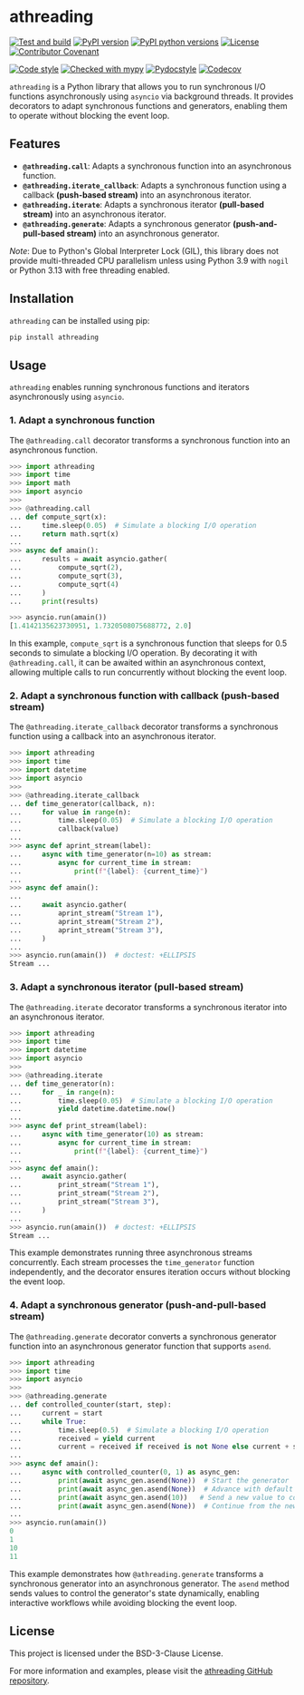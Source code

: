 # athreading

[![Test and build](https://github.com/calgray/athreading/actions/workflows/ci.yml/badge.svg)](https://github.com/calgray/athreading/actions/workflows/ci.yml)
[![PyPI version](https://img.shields.io/pypi/v/athreading.svg)](https://pypi.python.org/pypi/athreading)
[![PyPI python versions](https://img.shields.io/pypi/pyversions/athreading.svg?style=flat&logo=python&logoColor=white)](https://pypi.python.org/pypi/athreading)
[![License](https://img.shields.io/badge/license-BSD_3--Clause-blue.svg)](https://opensource.org/license/bsd-3-clause/)
[![Contributor Covenant](https://img.shields.io/badge/Contributor%20Covenant-2.1-4baaaa.svg)](CODE_OF_CONDUCT.md)

[![Code style](https://img.shields.io/badge/code_style-black-000000.svg)](https://github.com/psf/black)
[![Checked with mypy](https://www.mypy-lang.org/static/mypy_badge.svg)](https://mypy-lang.org/)
[![Pydocstyle](https://img.shields.io/badge/flake8-enabled-blue.svg)](https://flake8.pycqa.org/en/latest/)
[![Codecov](https://codecov.io/gh/calgray/athreading/branch/main/graph/badge.svg)](https://app.codecov.io/github/calgray/athreading)

`athreading` is a Python library that allows you to run synchronous I/O functions asynchronously using `asyncio` via background threads. It provides decorators to adapt synchronous functions and generators, enabling them to operate without blocking the event loop.

## Features

- **`@athreading.call`**: Adapts a synchronous function into an asynchronous function.
- **`@athreading.iterate_callback`**: Adapts a synchronous function using a callback **(push-based stream)** into an asynchronous iterator.
- **`@athreading.iterate`**: Adapts a synchronous iterator **(pull-based stream)** into an asynchronous iterator.
- **`@athreading.generate`**: Adapts a synchronous generator **(push-and-pull-based stream)** into an asynchronous generator.

*Note*: Due to Python's Global Interpreter Lock (GIL), this library does not provide multi-threaded CPU parallelism unless using Python 3.9 with `nogil` or Python 3.13 with free threading enabled.

## Installation

`athreading` can be installed using pip:

```bash
pip install athreading
```

## Usage

`athreading` enables running synchronous functions and iterators asynchronously using `asyncio`.

### 1. Adapt a synchronous function

The `@athreading.call` decorator transforms a synchronous function into an asynchronous function.

```python
>>> import athreading
>>> import time
>>> import math
>>> import asyncio
>>>
>>> @athreading.call
... def compute_sqrt(x):
...     time.sleep(0.05)  # Simulate a blocking I/O operation
...     return math.sqrt(x)
...
>>> async def amain():
...     results = await asyncio.gather(
...         compute_sqrt(2),
...         compute_sqrt(3),
...         compute_sqrt(4)
...     )
...     print(results)

>>> asyncio.run(amain())
[1.4142135623730951, 1.7320508075688772, 2.0]

```

In this example, `compute_sqrt` is a synchronous function that sleeps for 0.5 seconds to simulate a blocking I/O operation. By decorating it with `@athreading.call`, it can be awaited within an asynchronous context, allowing multiple calls to run concurrently without blocking the event loop.

### 2. Adapt a synchronous function with callback (push-based stream)

The `@athreading.iterate_callback` decorator transforms a synchronous function using a callback into an asynchronous iterator.

```python
>>> import athreading
>>> import time
>>> import datetime
>>> import asyncio
>>>
>>> @athreading.iterate_callback
... def time_generator(callback, n):
...     for value in range(n):
...         time.sleep(0.05)  # Simulate a blocking I/O operation
...         callback(value)
...
>>> async def aprint_stream(label):
...     async with time_generator(n=10) as stream:
...         async for current_time in stream:
...             print(f"{label}: {current_time}")
...
>>> async def amain():
...
...     await asyncio.gather(
...         aprint_stream("Stream 1"),
...         aprint_stream("Stream 2"),
...         aprint_stream("Stream 3"),
...     )
...
>>> asyncio.run(amain())  # doctest: +ELLIPSIS
Stream ...

```

### 3. Adapt a synchronous iterator (pull-based stream)

The `@athreading.iterate` decorator transforms a synchronous iterator into an asynchronous iterator.

```python
>>> import athreading
>>> import time
>>> import datetime
>>> import asyncio
>>>
>>> @athreading.iterate
... def time_generator(n):
...     for _ in range(n):
...         time.sleep(0.05)  # Simulate a blocking I/O operation
...         yield datetime.datetime.now()
...
>>> async def print_stream(label):
...     async with time_generator(10) as stream:
...         async for current_time in stream:
...             print(f"{label}: {current_time}")
...
>>> async def amain():
...     await asyncio.gather(
...         print_stream("Stream 1"),
...         print_stream("Stream 2"),
...         print_stream("Stream 3"),
...     )
...
>>> asyncio.run(amain())  # doctest: +ELLIPSIS
Stream ...

```

This example demonstrates running three asynchronous streams concurrently. Each stream processes the `time_generator` function independently, and the decorator ensures iteration occurs without blocking the event loop.

### 4. Adapt a synchronous generator (push-and-pull-based stream)

The `@athreading.generate` decorator converts a synchronous generator function into an asynchronous generator function that supports `asend`.

```python
>>> import athreading
>>> import time
>>> import asyncio
>>>
>>> @athreading.generate
... def controlled_counter(start, step):
...     current = start
...     while True:
...         time.sleep(0.5)  # Simulate a blocking I/O operation
...         received = yield current
...         current = received if received is not None else current + step
...
>>> async def amain():
...     async with controlled_counter(0, 1) as async_gen:
...         print(await async_gen.asend(None))  # Start the generator
...         print(await async_gen.asend(None))  # Advance with default step
...         print(await async_gen.asend(10))   # Send a new value to control the counter
...         print(await async_gen.asend(None))  # Continue from the new value
...
>>> asyncio.run(amain())
0
1
10
11

```

This example demonstrates how `@athreading.generate` transforms a synchronous generator into an asynchronous generator. The `asend` method sends values to control the generator's state dynamically, enabling interactive workflows while avoiding blocking the event loop.

## License

This project is licensed under the BSD-3-Clause License.

For more information and examples, please visit the [athreading GitHub repository](https://github.com/calgray/athreading).
